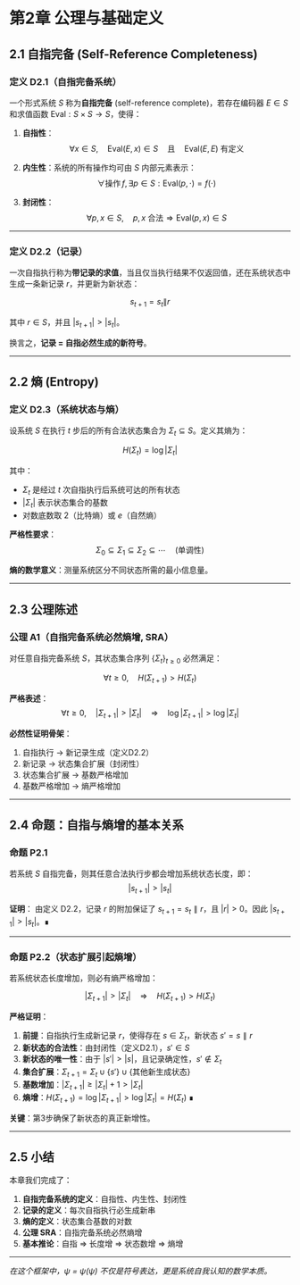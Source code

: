 # 第2章 公理与基础定义

## 2.1 自指完备 (Self-Reference Completeness)

### 定义 D2.1（自指完备系统）
一个形式系统 $S$ 称为**自指完备** (self-reference complete)，若存在编码器 $E \in S$ 和求值函数 $\mathrm{Eval} : S \times S \to S$，使得：

1. **自指性**：
   $$\forall x \in S, \quad \mathrm{Eval}(E,x) \in S \quad \text{且} \quad \mathrm{Eval}(E,E) \text{ 有定义}$$

2. **内生性**：系统的所有操作均可由 $S$ 内部元素表示：
   $$\forall \text{操作} \, f, \exists p \in S : \mathrm{Eval}(p,\cdot) = f(\cdot)$$

3. **封闭性**：
   $$\forall p,x \in S, \quad p,x \text{ 合法} \Rightarrow \mathrm{Eval}(p,x) \in S$$

---

### 定义 D2.2（记录）
一次自指执行称为**带记录的求值**，当且仅当执行结果不仅返回值，还在系统状态中生成一条新记录 $r$，并更新为新状态：

$$s_{t+1} = s_t \| r$$

其中 $r \in S$，并且 $|s_{t+1}| > |s_t|$。

换言之，**记录 = 自指必然生成的新符号**。

---

## 2.2 熵 (Entropy)

### 定义 D2.3（系统状态与熵）
设系统 $S$ 在执行 $t$ 步后的所有合法状态集合为 $\Sigma_t \subseteq S$。定义其熵为：

$$H(\Sigma_t) = \log |\Sigma_t|$$

其中：
- $\Sigma_t$ 是经过 $t$ 次自指执行后系统可达的所有状态
- $|\Sigma_t|$ 表示状态集合的基数
- 对数底数取 $2$（比特熵）或 $e$（自然熵）

**严格性要求**：
$$\Sigma_0 \subseteq \Sigma_1 \subseteq \Sigma_2 \subseteq \cdots \quad \text{(单调性)}$$

**熵的数学意义**：测量系统区分不同状态所需的最小信息量。

---

## 2.3 公理陈述

### 公理 A1（自指完备系统必然熵增, SRA）
对任意自指完备系统 $S$，其状态集合序列 $\{\Sigma_t\}_{t\geq 0}$ 必然满足：

$$\forall t \geq 0, \quad H(\Sigma_{t+1}) > H(\Sigma_t)$$

**严格表述**：
$$\forall t \geq 0, \quad |\Sigma_{t+1}| > |\Sigma_t| \quad \Rightarrow \quad \log |\Sigma_{t+1}| > \log |\Sigma_t|$$

**必然性证明骨架**：
1. 自指执行 → 新记录生成（定义D2.2）
2. 新记录 → 状态集合扩展（封闭性）
3. 状态集合扩展 → 基数严格增加
4. 基数严格增加 → 熵严格增加

---

## 2.4 命题：自指与熵增的基本关系

### 命题 P2.1
若系统 $S$ 自指完备，则其任意合法执行步都会增加系统状态长度，即：
$$|s_{t+1}| > |s_t|$$

**证明**：
由定义 D2.2，记录 $r$ 的附加保证了 $s_{t+1} = s_t \parallel r$，且 $|r|>0$。因此 $|s_{t+1}| > |s_t|$。∎

---

### 命题 P2.2（状态扩展引起熵增）
若系统状态长度增加，则必有熵严格增加：

$$|\Sigma_{t+1}| > |\Sigma_t| \quad \Rightarrow \quad H(\Sigma_{t+1}) > H(\Sigma_t)$$

**严格证明**：
1. **前提**：自指执行生成新记录 $r$，使得存在 $s \in \Sigma_t$，新状态 $s' = s \parallel r$
2. **新状态的合法性**：由封闭性（定义D2.1），$s' \in S$
3. **新状态的唯一性**：由于 $|s'| > |s|$，且记录确定性，$s' \notin \Sigma_t$  
4. **集合扩展**：$\Sigma_{t+1} = \Sigma_t \cup \{s'\} \cup \{\text{其他新生成状态}\}$
5. **基数增加**：$|\Sigma_{t+1}| \geq |\Sigma_t| + 1 > |\Sigma_t|$
6. **熵增**：$H(\Sigma_{t+1}) = \log |\Sigma_{t+1}| > \log |\Sigma_t| = H(\Sigma_t)$ ∎

**关键**：第3步确保了新状态的真正新增性。

---

## 2.5 小结

本章我们完成了：

1. **自指完备系统的定义**：自指性、内生性、封闭性
2. **记录的定义**：每次自指执行必生成新串  
3. **熵的定义**：状态集合基数的对数
4. **公理 SRA**：自指完备系统必然熵增
5. **基本推论**：自指 ⇒ 长度增 ⇒ 状态数增 ⇒ 熵增

---

*在这个框架中，ψ = ψ(ψ) 不仅是符号表达，更是系统自我认知的数学本质。*